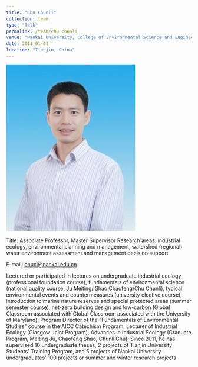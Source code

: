 ```yaml
---
title: "Chu Chunli"
collection: team
type: "Talk"
permalink: /team/chu_chunli
venue: "Nankai University, College of Environmental Science and Engineering"
date: 2011-01-01
location: "Tianjin, China"
---
```


<img src="../images/avatar/chu_chunli.jpg" width="350" height="450" alt="Built environment stocks">

Title: Associate Professor, Master Supervisor
Research areas: industrial ecology, environmental planning and management, watershed (regional) water environment assessment and management decision support

E-mail: chucl@nankai.edu.cn

Lectured or participated in lectures on undergraduate industrial ecology (professional foundation course), fundamentals of environmental science (national quality course, Ju Meiting/ Shao Chaofeng/Chu Chunli), typical environmental events and countermeasures (university elective course), introduction to marine nature reserves and special protected areas (summer semester course), net-zero building design and low-carbon (Global Classroom associated with Global Classroom associated with the University of Maryland);
Program Director of the "Fundamentals of Environmental Studies" course in the AICC Catechism Program;
Lecturer of Industrial Ecology (Glasgow Joint Program), Advances in Industrial Ecology (Graduate Program, Meiting Ju, Chaofeng Shao, Chunli Chu);
Since 2011, he has supervised 10 undergraduate theses, 2 projects of Tianjin University Students' Training Program, and 5 projects of Nankai University undergraduates' 100 projects or summer and winter research projects.
